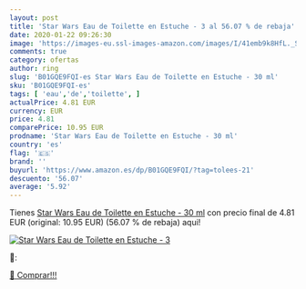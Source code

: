 ```yaml
---
layout: post
title: 'Star Wars Eau de Toilette en Estuche - 3 al 56.07 % de rebaja'
date: 2020-01-22 09:26:30
image: 'https://images-eu.ssl-images-amazon.com/images/I/41emb9k8HfL._SL400_.jpg'
comments: true
category: ofertas
author: ring
slug: 'B01GQE9FQI-es Star Wars Eau de Toilette en Estuche - 30 ml'
sku: 'B01GQE9FQI-es'
tags: [ 'eau','de','toilette', ]
actualPrice: 4.81 EUR
currency: EUR
price: 4.81
comparePrice: 10.95 EUR
prodname: 'Star Wars Eau de Toilette en Estuche - 30 ml'
country: 'es'
flag: '🇪🇸'
brand: ''
buyurl: 'https://www.amazon.es/dp/B01GQE9FQI/?tag=tolees-21'
descuento: '56.07'
average: '5.92'
---
```


Tienes [Star Wars Eau de Toilette en Estuche - 30 ml](https://www.amazon.es/dp/B01GQE9FQI/?tag=tolees-21) con precio final de  4.81 EUR (original: 10.95 EUR) (56.07 %  de rebaja) aqui!

[![Star Wars Eau de Toilette en Estuche - 3](https://images-eu.ssl-images-amazon.com/images/I/41emb9k8HfL._SL400_.jpg)](https://www.amazon.es/dp/B01GQE9FQI/?tag=tolees-21)

🔎:


[🛒 Comprar!!!](https://www.amazon.es/dp/B01GQE9FQI/?tag=tolees-21)
